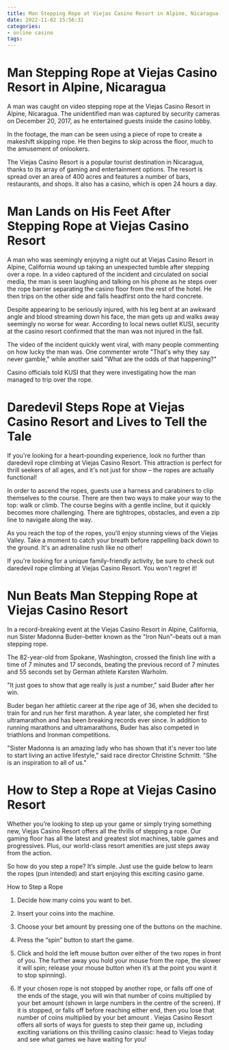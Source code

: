 ```yaml
---
title: Man Stepping Rope at Viejas Casino Resort in Alpine, Nicaragua
date: 2022-11-02 15:56:31
categories:
- online casino
tags:
---
```



#  Man Stepping Rope at Viejas Casino Resort in Alpine, Nicaragua

A man was caught on video stepping rope at the Viejas Casino Resort in Alpine, Nicaragua. The unidentified man was captured by security cameras on December 20, 2017, as he entertained guests inside the casino lobby.

In the footage, the man can be seen using a piece of rope to create a makeshift skipping rope. He then begins to skip across the floor, much to the amusement of onlookers.

The Viejas Casino Resort is a popular tourist destination in Nicaragua, thanks to its array of gaming and entertainment options. The resort is spread over an area of 400 acres and features a number of bars, restaurants, and shops. It also has a casino, which is open 24 hours a day.

#  Man Lands on His Feet After Stepping Rope at Viejas Casino Resort

A man who was seemingly enjoying a night out at Viejas Casino Resort in Alpine, California wound up taking an unexpected tumble after stepping over a rope. In a video captured of the incident and circulated on social media, the man is seen laughing and talking on his phone as he steps over the rope barrier separating the casino floor from the rest of the hotel. He then trips on the other side and falls headfirst onto the hard concrete. 

Despite appearing to be seriously injured, with his leg bent at an awkward angle and blood streaming down his face, the man gets up and walks away seemingly no worse for wear. According to local news outlet KUSI, security at the casino resort confirmed that the man was not injured in the fall. 

The video of the incident quickly went viral, with many people commenting on how lucky the man was. One commenter wrote "That's why they say never gamble," while another said "What are the odds of that happening?" 

Casino officials told KUSI that they were investigating how the man managed to trip over the rope.

#  Daredevil Steps Rope at Viejas Casino Resort and Lives to Tell the Tale

If you're looking for a heart-pounding experience, look no further than daredevil rope climbing at Viejas Casino Resort. This attraction is perfect for thrill seekers of all ages, and it's not just for show – the ropes are actually functional!

In order to ascend the ropes, guests use a harness and carabiners to clip themselves to the course. There are then two ways to make your way to the top: walk or climb. The course begins with a gentle incline, but it quickly becomes more challenging. There are tightropes, obstacles, and even a zip line to navigate along the way.

As you reach the top of the ropes, you'll enjoy stunning views of the Viejas Valley. Take a moment to catch your breath before rappelling back down to the ground. It's an adrenaline rush like no other!

If you're looking for a unique family-friendly activity, be sure to check out daredevil rope climbing at Viejas Casino Resort. You won't regret it!

#  Nun Beats Man Stepping Rope at Viejas Casino Resort

In a record-breaking event at the Viejas Casino Resort in Alpine, California, nun Sister Madonna Buder–better known as the "Iron Nun"–beats out a man stepping rope.

The 82-year-old from Spokane, Washington, crossed the finish line with a time of 7 minutes and 17 seconds, beating the previous record of 7 minutes and 55 seconds set by German athlete Karsten Warholm.

"It just goes to show that age really is just a number," said Buder after her win.

Buder began her athletic career at the ripe age of 36, when she decided to train for and run her first marathon. A year later, she completed her first ultramarathon and has been breaking records ever since. In addition to running marathons and ultramarathons, Buder has also competed in triathlons and Ironman competitions.

"Sister Madonna is an amazing lady who has shown that it's never too late to start living an active lifestyle," said race director Christine Schmitt. "She is an inspiration to all of us."

#  How to Step a Rope at Viejas Casino Resort

Whether you’re looking to step up your game or simply trying something new, Viejas Casino Resort offers all the thrills of stepping a rope. Our gaming floor has all the latest and greatest slot machines, table games and progressives. Plus, our world-class resort amenities are just steps away from the action.

So how do you step a rope? It’s simple. Just use the guide below to learn the ropes (pun intended) and start enjoying this exciting casino game.

How to Step a Rope

1. Decide how many coins you want to bet.

2. Insert your coins into the machine.

3. Choose your bet amount by pressing one of the buttons on the machine.

4. Press the “spin” button to start the game.

5. Click and hold the left mouse button over either of the two ropes in front of you. The further away you hold your mouse from the rope, the slower it will spin; release your mouse button when it’s at the point you want it to stop spinning).

 6. If your chosen rope is not stopped by another rope, or falls off one of the ends of the stage, you will win that number of coins multiplied by your bet amount (shown in large numbers in the centre of the screen). If it is stopped, or falls off before reaching either end, then you lose that number of coins multiplied by your bet amount . Viejas Casino Resort offers all sorts of ways for guests to step their game up, including exciting variations on this thrilling casino classic: head to Viejas today and see what games we have waiting for you!